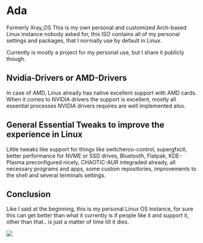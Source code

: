

# Ada
Formerly Xray_OS This is my own personal and customized Arch-based Linux instance nobody asked for, this ISO contains all of my personal settings and packages, that I normally use by default in Linux.

Currently is mostly a project for my personal use, but I share it publicly though.

## Nvidia-Drivers or AMD-Drivers
In case of AMD, Linux already has native excellent support with AMD cards. When it comes to NVIDIA drivers the support is excellent, mostly all essential processes NVIDIA drivers requires are well implemented also.

## General Essential Tweaks to improve the experience in Linux
Little tweaks like support for things like switcheroo-control, supergfxctl, better performance for NVME or SSD drives, Bluetooth, Flatpak, KDE-Plasma preconfigured nicely, CHAOTIC-AUR integraded already, all necessary programs and apps, some custom repositories, improvements to the shell and several terminals settings.

## Conclusion
Like I said at the beginning, this is my personal Linux OS instance, for sure this can get better than what it currently is if people like it and support it, other than that.. is just a matter of time till it dies.

<img src="https://images2.imgbox.com/d9/0f/G7KylBVQ_o.png">
